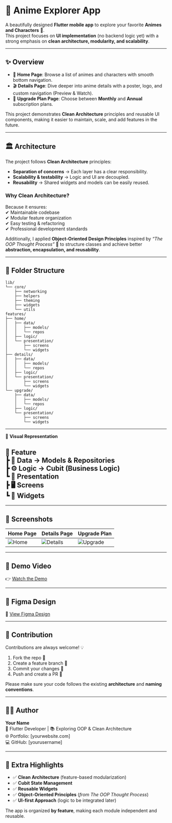 # 🌸 Anime Explorer App  

A beautifully designed **Flutter mobile app** to explore your favorite **Animes and Characters** 🎌.  
This project focuses on **UI implementation** (no backend logic yet) with a strong emphasis on **clean architecture, modularity, and scalability**.  

---

## ✨ Overview  

- 📱 **Home Page**: Browse a list of animes and characters with smooth bottom navigation.  
- 🎬 **Details Page**: Dive deeper into anime details with a poster, logo, and custom navigation (Preview & Watch).  
- 💎 **Upgrade Plan Page**: Choose between **Monthly** and **Annual** subscription plans.  

This project demonstrates **Clean Architecture** principles and reusable UI components, making it easier to maintain, scale, and add features in the future.  

---

## 🏛️ Architecture  

The project follows **Clean Architecture** principles:  

- **Separation of concerns** → Each layer has a clear responsibility.  
- **Scalability & testability** → Logic and UI are decoupled.  
- **Reusability** → Shared widgets and models can be easily reused.  

### Why Clean Architecture?  
Because it ensures:  
✔ Maintainable codebase  
✔ Modular feature organization  
✔ Easy testing & refactoring  
✔ Professional development standards  

Additionally, I applied **Object-Oriented Design Principles** inspired by *“The OOP Thought Process”* 📘 to structure classes and achieve better **abstraction, encapsulation, and reusability**.  

---

## 📂 Folder Structure  

```
lib/
└── core/
    ├── networking
    ├── helpers
    ├── theming
    ├── widgets
    └── utils
features/
├── home/
│   ├── data/
│   │   ├── models/
│   │   └── repos
│   ├── logic/
│   └── presentation/
│       ├── screens
│       └── widgets
├── details/
│   ├── data/
│   │   ├── models/
│   │   └── repos
│   ├── logic/
│   └── presentation/
│       ├── screens
│       └── widgets
└── upgrade/
    ├── data/
    │   ├── models/
    │   └── repos
    ├── logic/
    └── presentation/
        ├── screens
        └── widgets
```
---
📌 **Visual Representation**  

🌟 Feature  
 ┣ 📂 Data → Models & Repositories  
 ┣ ⚙️ Logic → Cubit (Business Logic)  
 ┗ 🎨 Presentation  
      ┣ 🖥️ Screens  
      ┗ 🧩 Widgets  
---


---

## 📸 Screenshots  

| Home Page | Details Page | Upgrade Plan |
|-----------|--------------|--------------|
| ![Home](screenshots/home.png) | ![Details](screenshots/details.png) | ![Upgrade](screenshots/upgrade.png) |

---

## 🎥 Demo Video  

👉 [Watch the Demo](https://drive.google.com/file/d/1Zv5eHqcPZt3ES_R53lFO_7db9-NplVLI/view?usp=sharing)  

---

## 🎨 Figma Design  

📌 [View Figma Design](https://www.figma.com/design/yfU8SiZ263VG5eaDZscomn/Flutter-Task-1?node-id=0-1&p=f&t=vWZcNysWzZFxqicV-0)  

---

## 🤝 Contribution  

Contributions are always welcome! 💡  

1. Fork the repo 🍴  
2. Create a feature branch 🌱  
3. Commit your changes 💬  
4. Push and create a PR 🚀  

Please make sure your code follows the existing **architecture** and **naming conventions**.  

---

## 👨‍💻 Author  

**Your Name**  
💼 Flutter Developer | 📚 Exploring OOP & Clean Architecture  
🌐 Portfolio: [yourwebsite.com]  
💻 GitHub: [yourusername]  

---

## 🌟 Extra Highlights  

- ✅ **Clean Architecture** (feature-based modularization)  
- ✅ **Cubit State Management**  
- ✅ **Reusable Widgets**  
- ✅ **Object-Oriented Principles** (*from The OOP Thought Process*)  
- ✅ **UI-first Approach** (logic to be integrated later)  


The app is organized **by feature**, making each module independent and reusable.  

